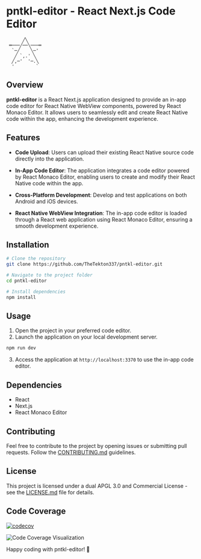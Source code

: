 # pntkl-editor - React Next.js Code Editor

```
      ╱╲
 ═───╱──╲───═
  `─╱    ╲─'
   ╱ `,.' ╲
  ╱,─'  '─.╲
  '        `
```

## Overview

**pntkl-editor** is a React Next.js application designed to provide an in-app code editor for React Native WebView components, powered by React Monaco Editor. It allows users to seamlessly edit and create React Native code within the app, enhancing the development experience.

## Features

- **Code Upload**: Users can upload their existing React Native source code directly into the application.

- **In-App Code Editor**: The application integrates a code editor powered by React Monaco Editor, enabling users to create and modify their React Native code within the app.

- **Cross-Platform Development**: Develop and test applications on both Android and iOS devices.

- **React Native WebView Integration**: The in-app code editor is loaded through a React web application using React Monaco Editor, ensuring a smooth development experience.

## Installation

```bash
# Clone the repository
git clone https://github.com/TheTekton337/pntkl-editor.git

# Navigate to the project folder
cd pntkl-editor

# Install dependencies
npm install
```

## Usage

1. Open the project in your preferred code editor.
2. Launch the application on your local development server.

```bash
npm run dev
```

3. Access the application at `http://localhost:3370` to use the in-app code editor.

## Dependencies

- React
- Next.js
- React Monaco Editor

## Contributing

Feel free to contribute to the project by opening issues or submitting pull requests. Follow the [CONTRIBUTING.md](CONTRIBUTING.md) guidelines.

## License

This project is licensed under a dual APGL 3.0 and Commercial License - see the [LICENSE.md](LICENSE.md) file for details.

## Code Coverage

[![codecov](https://codecov.io/gh/TheTekton337/pntkl-editor/graph/badge.svg?token=SA5B9AZXCF)](https://codecov.io/gh/TheTekton337/pntkl-editor)

![Code Coverage Visualization](https://codecov.io/gh/TheTekton337/pntkl-editor/graphs/sunburst.svg?token=SA5B9AZXCF)

Happy coding with pntkl-editor! 🚀